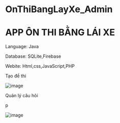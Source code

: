 # OnThiBangLayXe_Admin
# APP ÔN THI BẰNG LÁI XE
<p>Language: Java</p>
<p>Database: SQLite,Firebase </p>
<p>Webite: Html,css,JavaScript,PHP </p>
<p> Tạo đề thi</p>

![image](https://user-images.githubusercontent.com/86176263/253213497-d7bf3efc-396e-44bd-864b-618edcd1f962.png)

<p> Quản lý câu hỏi </p>p

![image](https://user-images.githubusercontent.com/86176263/253213497-d7bf3efc-396e-44bd-864b-618edcd1f962.png)


